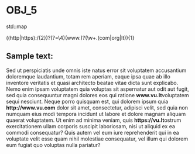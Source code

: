 # OBJ_5
std::map


((http|https):\/{2})?(?=\4)(www\.)?(\w+\.(com|org|lt)){1}


## Sample text:
Sed ut perspiciatis unde omnis iste natus error sit voluptatem accusantium doloremque laudantium, totam rem aperiam, eaque ipsa quae ab illo inventore veritatis et quasi architecto beatae vitae dicta sunt explicabo. Nemo enim ipsam voluptatem quia voluptas sit aspernatur aut odit aut fugit, sed quia consequuntur magni dolores eos qui ratione <b>www<nolink>.vu.lt</b>voluptatem sequi nesciunt. Neque porro quisquam est, qui dolorem ipsum quia **http<nolink>://www<nolink>.vu.com** dolor sit amet, consectetur, adipisci velit, sed quia non numquam eius modi tempora incidunt ut labore et dolore magnam aliquam quaerat voluptatem. Ut enim ad minima veniam, quis **https<nolink>://vu.lt**ostrum exercitationem ullam corporis suscipit laboriosam, nisi ut aliquid ex ea commodi consequatur? Quis autem vel eum iure reprehenderit qui in ea voluptate velit esse quam nihil molestiae consequatur, vel illum qui dolorem eum fugiat quo voluptas nulla pariatur?


